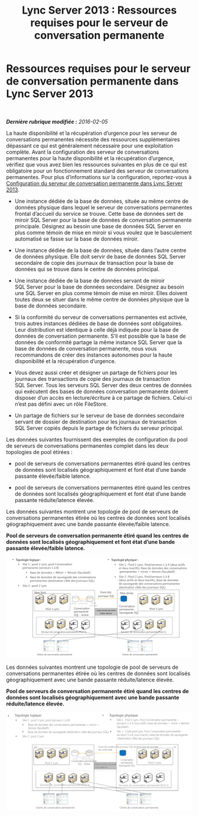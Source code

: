 ﻿---
title: 'Lync Server 2013 : Ressources requises pour le serveur de conversation permanente'
TOCTitle: Ressources requises
ms:assetid: bce50b95-f3c8-407e-963a-d8896ee77fbc
ms:mtpsurl: https://technet.microsoft.com/fr-fr/library/JJ205211(v=OCS.15)
ms:contentKeyID: 49298664
ms.date: 05/20/2016
mtps_version: v=OCS.15
ms.translationtype: HT
---

# Ressources requises pour le serveur de conversation permanente dans Lync Server 2013

 

_**Dernière rubrique modifiée :** 2016-02-05_

La haute disponibilité et la récupération d’urgence pour les serveur de conversations permanentes nécessite des ressources supplémentaires dépassant ce qui est généralement nécessaire pour une exploitation complète. Avant la configuration des serveur de conversations permanentes pour la haute disponibilité et la récupération d’urgence, vérifiez que vous avez bien les ressources suivantes en plus de ce qui est obligatoire pour un fonctionnement standard des serveur de conversations permanentes. Pour plus d’informations sur la configuration, reportez-vous à [Configuration du serveur de conversation permanente dans Lync Server 2013](lync-server-2013-configuring-persistent-chat-server.md).

  - Une instance dédiée de la base de données, située au même centre de données physique dans lequel le serveur de conversations permanentes frontal d’accueil du service se trouve. Cette base de données sert de miroir SQL Server pour la base de données de conversation permanente principale. Désignez au besoin une base de données SQL Server en plus comme témoin de mise en miroir si vous voulez que le basculement automatisé se fasse sur la base de données miroir.

  - Une instance dédiée de la base de données, située dans l’autre centre de données physique. Elle doit servir de base de données SQL Server secondaire de copie des journaux de transaction pour la base de données qui se trouve dans le centre de données principal.

  - Une instance dédiée de la base de données servant de miroir SQL Server pour la base de données secondaire. Désignez au besoin une SQL Server en plus comme témoin de mise en miroir. Elles doivent toutes deux se situer dans le même centre de données physique que la base de données secondaire.

  - Si la conformité du serveur de conversations permanentes est activée, trois autres instances dédiées de base de données sont obligatoires. Leur distribution est identique à celle déjà indiquée pour la base de données de conversation permanente. S’il est possible que la base de données de conformité partage la même instance SQL Server que la base de données de conversation permanente, nous vous recommandons de créer des instances autonomes pour la haute disponibilité et la récupération d’urgence.

  - Vous devez aussi créer et désigner un partage de fichiers pour les journaux des transactions de copie des journaux de transaction SQL Server. Tous les serveurs SQL Server des deux centres de données qui exécutent des bases de données conversation permanente doivent disposer d’un accès en lecture/écriture à ce partage de fichiers. Celui-ci n’est pas défini avec un rôle FileStore.

  - Un partage de fichiers sur le serveur de base de données secondaire servant de dossier de destination pour les journaux de transaction SQL Server copiés depuis le partage de fichiers du serveur principal.

Les données suivantes fournissent des exemples de configuration du pool de serveurs de conversations permanentes complet dans les deux topologies de pool étirées :

  - pool de serveurs de conversations permanentes étiré quand les centres de données sont localisés géographiquement et font état d’une bande passante élevée/faible latence.

  - pool de serveurs de conversations permanentes étiré quand les centres de données sont localisés géographiquement et font état d’une bande passante réduite/latence élevée.

Les données suivantes montrent une topologie de pool de serveurs de conversations permanentes étirée où les centres de données sont localisés géographiquement avec une bande passante élevée/faible latence.

**Pool de serveurs de conversation permanente étiré quand les centres de données sont localisés géographiquement et font état d’une bande passante élevée/faible latence.**

![Examen de configuration HBW du pool de serveurs de conversations persistantes](images/JJ205211.55d10910-c824-41e6-bed2-08d13a2abd65(OCS.15).jpg "Examen de configuration HBW du pool de serveurs de conversations persistantes")

Les données suivantes montrent une topologie de pool de serveurs de conversations permanentes étirée où les centres de données sont localisés géographiquement avec une bande passante réduite/latence élevée.

**Pool de serveurs de conversation permanente étiré quand les centres de données sont localisés géographiquement avec une bande passante réduite/latence élevée.**

![Examen de configuration LBW du pool de serveurs de conversations persistantes](images/JJ205211.586b0a3a-3767-4991-944f-ee54389512aa(OCS.15).jpg "Examen de configuration LBW du pool de serveurs de conversations persistantes")

